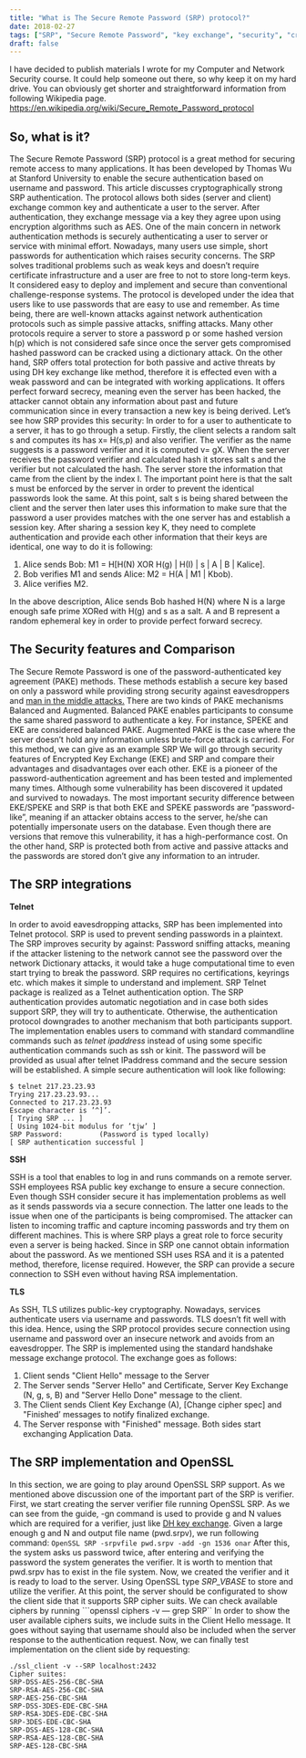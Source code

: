 ```yaml
---
title: "What is The Secure Remote Password (SRP) protocol?"
date: 2018-02-27
tags: ["SRP", "Secure Remote Password", "key exchange", "security", "cryptography"]
draft: false
---
```

I have decided to publish materials I wrote for my Computer and Network Security course. It could help someone out there, so why keep it on my hard drive.
You can obviously get shorter and straightforward information from following Wikipedia page.
https://en.wikipedia.org/wiki/Secure_Remote_Password_protocol

## So, what is it?
The Secure Remote Password (SRP) protocol is a great method for securing remote access to many applications. It has been developed by Thomas Wu at Stanford University to
enable the secure authentication based on username and password. This
article discusses cryptographically strong SRP authentication. The protocol
allows both sides (server and client) exchange common key and authenticate
a user to the server. After authentication, they exchange message via a key
they agree upon using encryption algorithms such as AES.
One of the main concern in network authentication methods is securely authenticating a user to server or service with minimal effort. Nowadays, many users use simple, short passwords for authentication which raises security concerns. The SRP solves traditional problems such as weak keys and doesn’t require certificate infrastructure and a user are free to not to store long-term keys. It considered easy to deploy and implement and secure than conventional challenge-response systems. The protocol is developed under the idea that users like to use passwords that are easy to use and remember. As time being, there are well-known attacks against network authentication protocols such as simple passive attacks, sniffing attacks. Many other protocols require a server to store a password p or some hashed version h(p) which is not considered safe since once the server gets compromised hashed password can be cracked using a dictionary attack. On the other hand, SRP offers total protection for both passive and active threats by using DH key exchange like method, therefore it is effected even with a weak password and can be integrated with working applications. It offers perfect forward secrecy, meaning even the server has been hacked, the attacker cannot obtain any information about past and future communication since in every transaction a new key is being derived. Let’s see how SRP provides this security:
In order to for a user to authenticate to a server, it has to go through a setup. Firstly, the client selects a random salt s and computes its has x= H(s,p) and also verifier. The verifier as the name suggests is a password verifier and it is computed v= gX. When the server receives the password verifier and calculated hash it stores salt s and the verifier but not calculated the hash. The server store the information that came from the client by the index I.
The important point here is that the salt s must be enforced by the server in order to prevent the identical passwords look the same. At this point, salt s is being shared between the client and the server then later uses this information to make sure that the password a user provides matches with the one server has and establish a session key. After sharing a session key K, they need to complete authentication and provide each other information that their keys are identical, one way to do it is following:
1. Alice sends Bob: M1 = H[H(N) XOR H(g) | H(I) | s | A | B | Kalice].
2. Bob verifies M1 and sends Alice: M2 = H(A | M1 | Kbob).
3. Alice verifies M2.

In the above description, Alice sends Bob hashed H(N) where N is a large enough safe prime XORed with H(g) and s as a salt. A and B represent a random ephemeral key in order to provide perfect forward secrecy.

## The Security features and Comparison
The Secure Remote Password is one of the password-authenticated key agreement (PAKE) methods. These methods establish a secure key based on only a password while providing strong security against eavesdroppers and <a href="https://en.wikipedia.org/wiki/Man-in-the-middle_attack">man in the middle attacks.</a> There are two kinds of PAKE mechanisms Balanced and Augmented.
Balanced PAKE enables participants to consume the same shared password to authenticate a key. For instance, SPEKE and EKE are considered balanced PAKE.
Augmented PAKE is the case where the server doesn’t hold any information unless brute-force attack is carried. For this method, we can give as an example SRP
We will go through security features of Encrypted Key Exchange (EKE) and SRP and compare their advantages and disadvantages over each other. EKE is a pioneer of the password-authentication agreement and has been tested and implemented many times. Although some vulnerability has been discovered it updated and survived to nowadays. The most important security difference between EKE/SPEKE and SRP is that both EKE and SPEKE passwords are ”password-like”, meaning if an attacker obtains access to the server, he/she can potentially impersonate users on the database. Even though there are versions that remove this vulnerability, it has a high-performance cost. On the other hand, SRP is protected both from active and passive attacks and the passwords are stored don’t give any information to an intruder.

## The SRP integrations

**Telnet**

In order to avoid eavesdropping attacks, SRP has been implemented into Telnet protocol. SRP is used to prevent sending passwords in a plaintext. The SRP improves security by against:
Password sniffing attacks, meaning if the attacker listening to the network cannot see the password over the network
Dictionary attacks, it would take a huge computational time to even start trying to break the password.
SRP requires no certifications, keyrings etc. which makes it simple to understand and implement.
SRP Telnet package is realized as a Telnet authentication option. The SRP authentication provides automatic negotiation and in case both sides support SRP, they will try to authenticate. Otherwise, the authentication protocol downgrades to another mechanism that both participants support. The implementation enables users to command with standard commandline commands such as *telnet ipaddress* instead of using some specific authentication commands such as ssh or kinit. The password will be provided as usual after telnet IPaddress command and the secure session will be established. A simple secure authentication will look like following:
```
$ telnet 217.23.23.93
Trying 217.23.23.93...
Connected to 217.23.23.93
Escape character is ’^]’.
[ Trying SRP ... ]
[ Using 1024-bit modulus for ’tjw’ ]
SRP Password:         (Password is typed locally)
[ SRP authentication successful ]
```
**SSH**

SSH is a tool that enables to log in and runs commands on a remote server. SSH employees RSA public key exchange to ensure a secure connection. Even though SSH consider secure it has implementation problems as well as it sends passwords via a secure connection. The latter one leads to the issue when one of the participants is being compromised. The attacker can listen to incoming traffic and capture incoming passwords and try them
on different machines. This is where SRP plays a great role to force security even a server is being hacked. Since in SRP one cannot obtain information about the password. As we mentioned SSH uses RSA and it is a patented method, therefore, license required. However, the SRP can provide a secure connection to SSH even without having RSA implementation.

**TLS**

As SSH, TLS utilizes public-key cryptography. Nowadays, services authenticate users via username and passwords. TLS doesn’t fit well with this idea. Hence, using the SRP protocol provides secure connection using username and password over an insecure network and avoids from an eavesdropper. The SRP is implemented using the standard handshake message exchange protocol. The exchange goes as follows:
1. Client sends "Client Hello" message to the Server
2. The Server sends "Server Hello"  and Certificate,
Server Key Exchange (N, g, s, B) and
"Server Hello Done" message to the client.
3. The Client sends  Client Key Exchange (A), [Change cipher spec]
and "Finished’ messages to notify finalized exchange.
4. The Server response with "Finished" message.
Both sides start exchanging Application Data.

## The SRP implementation and OpenSSL

In this section, we are going to play around OpenSSL SRP support. As we mentioned above discussion one of the important part of the SRP is verifier. First, we start creating the server verifier file running OpenSSL SRP. As we can see from the guide, -gn command is used to provide g and N values which are required for a verifier, just like [DH key exchange](https://en.wikipedia.org/wiki/Diffie%E2%80%93Hellman_key_exchange). Given a large enough g and N and output file name (pwd.srpv), we run following command:
```OpenSSL SRP -srpvfile pwd.srpv -add -gn 1536 onar```
After this, the system asks us password twice, after entering and verifying the password the system generates the verifier. It is worth to mention that pwd.srpv has to exist in the file system. Now, we created the verifier and it is ready to load to the server. Using OpenSSL type *SRP_VBASE* to store and utilize the verifier.
At this point, the server should be configurated to show the client side that it supports SRP cipher suits. We can check available ciphers by running 
```openssl ciphers -v — grep SRP``
In order to show the user available ciphers suits, we include suits in the Client Hello message. It goes without saying that username should also be included when the server response to the authentication request. Now, we can finally test implementation on the client side by requesting:
```
./ssl_client -v --SRP localhost:2432
Cipher suites:
SRP-DSS-AES-256-CBC-SHA
SRP-RSA-AES-256-CBC-SHA
SRP-AES-256-CBC-SHA
SRP-DSS-3DES-EDE-CBC-SHA
SRP-RSA-3DES-EDE-CBC-SHA
SRP-3DES-EDE-CBC-SHA
SRP-DSS-AES-128-CBC-SHA
SRP-RSA-AES-128-CBC-SHA
SRP-AES-128-CBC-SHA
```
